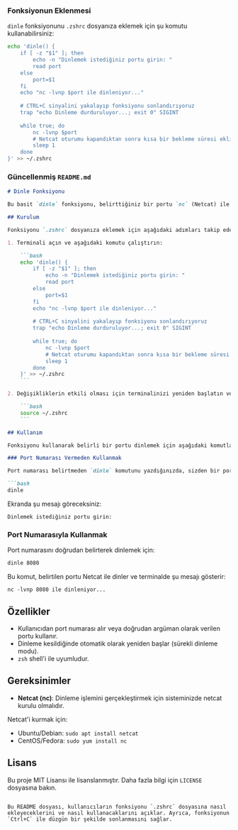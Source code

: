 

### Fonksiyonun Eklenmesi

`dinle` fonksiyonunu `.zshrc` dosyanıza eklemek için şu komutu kullanabilirsiniz:

```bash
echo 'dinle() {
    if [ -z "$1" ]; then
        echo -n "Dinlemek istediğiniz portu girin: "
        read port
    else
        port=$1
    fi
    echo "nc -lvnp $port ile dinleniyor..."
    
    # CTRL+C sinyalini yakalayıp fonksiyonu sonlandırıyoruz
    trap "echo Dinleme durduruluyor...; exit 0" SIGINT
    
    while true; do
        nc -lvnp $port
        # Netcat oturumu kapandıktan sonra kısa bir bekleme süresi ekliyoruz
        sleep 1
    done
}' >> ~/.zshrc
```

### Güncellenmiş `README.md`

```markdown
# Dinle Fonksiyonu

Bu basit `dinle` fonksiyonu, belirttiğiniz bir portu `nc` (Netcat) ile dinler. Fonksiyon, port numarası verilmediğinde kullanıcıdan bir port numarası ister ve dinlemeye başlar. Dinleme kesildiğinde bile otomatik olarak devam eder.

## Kurulum

Fonksiyonu `.zshrc` dosyanıza eklemek için aşağıdaki adımları takip edebilirsiniz:

1. Terminali açın ve aşağıdaki komutu çalıştırın:

    ```bash
    echo 'dinle() {
        if [ -z "$1" ]; then
            echo -n "Dinlemek istediğiniz portu girin: "
            read port
        else
            port=$1
        fi
        echo "nc -lvnp $port ile dinleniyor..."
        
        # CTRL+C sinyalini yakalayıp fonksiyonu sonlandırıyoruz
        trap "echo Dinleme durduruluyor...; exit 0" SIGINT
        
        while true; do
            nc -lvnp $port
            # Netcat oturumu kapandıktan sonra kısa bir bekleme süresi ekliyoruz
            sleep 1
        done
    }' >> ~/.zshrc
    ```

2. Değişikliklerin etkili olması için terminalinizi yeniden başlatın veya `.zshrc` dosyasını yeniden yükleyin:

    ```bash
    source ~/.zshrc
    ```

## Kullanım

Fonksiyonu kullanarak belirli bir portu dinlemek için aşağıdaki komutları kullanabilirsiniz:

### Port Numarası Vermeden Kullanmak

Port numarası belirtmeden `dinle` komutunu yazdığınızda, sizden bir port numarası girmenizi ister:

```bash
dinle
```

Ekranda şu mesajı göreceksiniz:

```
Dinlemek istediğiniz portu girin:
```

### Port Numarasıyla Kullanmak

Port numarasını doğrudan belirterek dinlemek için:

```bash
dinle 8080
```

Bu komut, belirtilen portu Netcat ile dinler ve terminalde şu mesajı gösterir:

```
nc -lvnp 8080 ile dinleniyor...
```

## Özellikler

- Kullanıcıdan port numarası alır veya doğrudan argüman olarak verilen portu kullanır.
- Dinleme kesildiğinde otomatik olarak yeniden başlar (sürekli dinleme modu).
- `zsh` shell'i ile uyumludur.

## Gereksinimler

- **Netcat (nc)**: Dinleme işlemini gerçekleştirmek için sisteminizde netcat kurulu olmalıdır.

Netcat'i kurmak için:

- Ubuntu/Debian: `sudo apt install netcat`
- CentOS/Fedora: `sudo yum install nc`

## Lisans

Bu proje MIT Lisansı ile lisanslanmıştır. Daha fazla bilgi için `LICENSE` dosyasına bakın.
```

Bu README dosyası, kullanıcıların fonksiyonu `.zshrc` dosyasına nasıl ekleyeceklerini ve nasıl kullanacaklarını açıklar. Ayrıca, fonksiyonun `Ctrl+C` ile düzgün bir şekilde sonlanmasını sağlar.
